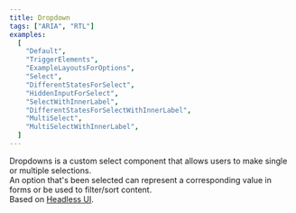 ```yaml
---
title: Dropdown
tags: ["ARIA", "RTL"]
examples:
  [
    "Default",
    "TriggerElements",
    "ExampleLayoutsForOptions",
    "Select",
    "DifferentStatesForSelect",
    "HiddenInputForSelect",
    "SelectWithInnerLabel",
    "DifferentStatesForSelectWithInnerLabel",
    "MultiSelect",
    "MultiSelectWithInnerLabel",
  ]
---
```


Dropdowns is a custom select component that allows users to make single or multiple selections.
<br/>
An option that's been selected can represent a corresponding value in forms or be used to filter/sort content.
<br/>
Based on [Headless UI](https://headlessui.com/).
